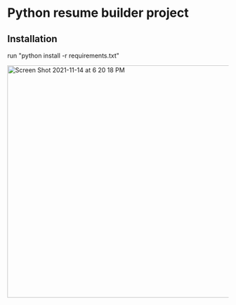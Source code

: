 # Python resume builder project

## Installation
run "python install -r requirements.txt"

<img width="530" alt="Screen Shot 2021-11-14 at 6 20 18 PM" src="https://user-images.githubusercontent.com/60222871/141702789-6b4d4b95-778c-4f2b-90ac-dc8befd741b9.png">
